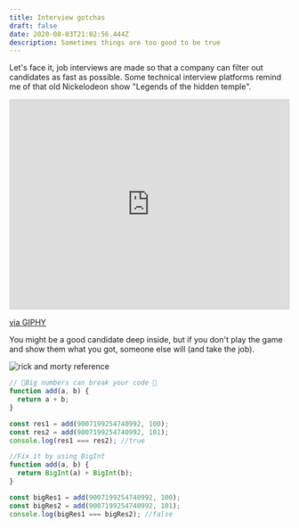 ```yaml
---
title: Interview gotchas
draft: false
date: 2020-08-03T21:02:56.444Z
description: Sometimes things are too good to be true
---
```

Let's face it, job interviews are made so that a company can filter out candidates as fast as possible. Some technical interview platforms remind me of that old Nickelodeon show "Legends of the hidden temple". 

<div style="width:100%;height:0;padding-bottom:75%;position:relative;"><iframe src="https://giphy.com/embed/3o6nUOvnxxN7MGmhHy" width="100%" height="100%" style="position:absolute" frameBorder="0" class="giphy-embed" allowFullScreen></iframe></div><p><a href="https://giphy.com/gifs/splat-nicksplat-legends-of-the-hidden-temple-3o6nUOvnxxN7MGmhHy">via GIPHY</a></p>

You might be a good candidate deep inside, but if you don't play the game and show them what you got, someone else will (and take the job).

![rick and morty reference](/img/smwyg.jpg "Show me what you got!")



```javascript
// 🚨Big numbers can break your code 🚨
function add(a, b) {
  return a + b;
}

const res1 = add(9007199254740992, 100);
const res2 = add(9007199254740992, 101);
console.log(res1 === res2); //true

//Fix it by using BigInt
function add(a, b) {
  return BigInt(a) + BigInt(b);
}

const bigRes1 = add(9007199254740992, 100);
const bigRes2 = add(9007199254740992, 101);
console.log(bigRes1 === bigRes2); //false
```